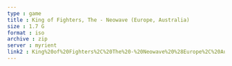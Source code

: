 ```yaml
---
type : game
title : King of Fighters, The - Neowave (Europe, Australia)
size : 1.7 G
format : iso
archive : zip
server : myrient
link2 : King%20of%20Fighters%2C%20The%20-%20Neowave%20%28Europe%2C%20Australia%29
---
```


